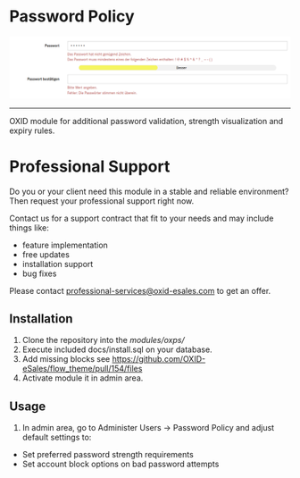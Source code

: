# Password Policy

![](password_policy.png)

----

OXID module for additional password validation, strength visualization and expiry rules.

# Professional Support

Do you or your client need this module in a stable and reliable environment?
Then request your professional support right now.

Contact us for a support contract that fit to your needs and may include things like:

- feature implementation
- free updates
- installation support
- bug fixes

Please contact professional-services@oxid-esales.com to get an offer.


## Installation

1. Clone the repository into the _modules/oxps/_ 
1. Execute included docs/install.sql on your database.
1. Add missing blocks see https://github.com/OXID-eSales/flow_theme/pull/154/files
1. Activate module it in admin area.

## Usage

1. In admin area, go to Administer Users -> Password Policy and adjust default settings to:
 * Set preferred password strength requirements
 * Set account block options on bad password attempts

